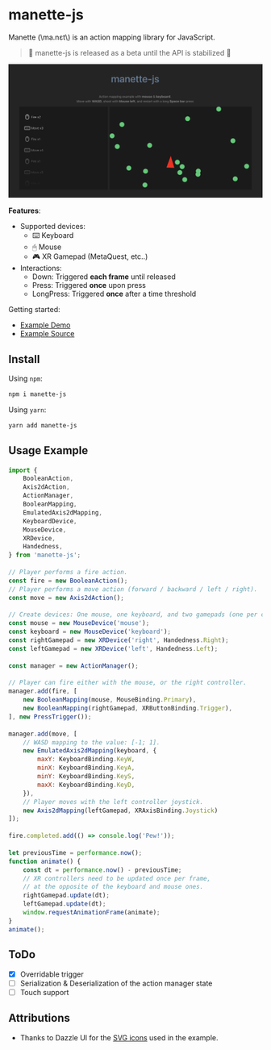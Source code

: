 # manette-js

Manette (\\ma.nɛt\\) is an action mapping library for JavaScript.

> 🚧 manette-js is released as a beta until the API is stabilized 🚧

![](./img/example.png)

**Features**:

* Supported devices:
    * ⌨️ Keyboard
    * 🖱 Mouse
    * 🎮 XR Gamepad (MetaQuest, etc..)
* Interactions:
    * Down: Triggered **each frame** until released
    * Press: Triggered **once** upon press
    * LongPress: Triggered **once** after a time threshold

Getting started:

* [Example Demo](https://davidpeicho.github.io/manette-js/)
* [Example Source](./example/src/index.ts)

## Install

Using `npm`:

```sh
npm i manette-js
```

Using `yarn`:

```sh
yarn add manette-js
```

## Usage Example

```js
import {
    BooleanAction,
    Axis2dAction,
    ActionManager,
    BooleanMapping,
    EmulatedAxis2dMapping,
    KeyboardDevice,
    MouseDevice,
    XRDevice,
    Handedness,
} from 'manette-js';

// Player performs a fire action.
const fire = new BooleanAction();
// Player performs a move action (forward / backward / left / right).
const move = new Axis2dAction();

// Create devices: One mouse, one keyboard, and two gamepads (one per controller).
const mouse = new MouseDevice('mouse');
const keyboard = new MouseDevice('keyboard');
const rightGamepad = new XRDevice('right', Handedness.Right);
const leftGamepad = new XRDevice('left', Handedness.Left);

const manager = new ActionManager();

// Player can fire either with the mouse, or the right controller.
manager.add(fire, [
    new BooleanMapping(mouse, MouseBinding.Primary),
    new BooleanMapping(rightGamepad, XRButtonBinding.Trigger),
], new PressTrigger());

manager.add(move, [
    // WASD mapping to the value: [-1; 1].
    new EmulatedAxis2dMapping(keyboard, {
        maxY: KeyboardBinding.KeyW,
        minX: KeyboardBinding.KeyA,
        minY: KeyboardBinding.KeyS,
        maxX: KeyboardBinding.KeyD,
    }),
    // Player moves with the left controller joystick.
    new Axis2dMapping(leftGamepad, XRAxisBinding.Joystick)
]);

fire.completed.add(() => console.log('Pew!'));

let previousTime = performance.now();
function animate() {
    const dt = performance.now() - previousTime;
    // XR controllers need to be updated once per frame,
    // at the opposite of the keyboard and mouse ones.
    rightGamepad.update(dt);
    leftGamepad.update(dt);
    window.requestAnimationFrame(animate);
}
animate();
```

## ToDo

* [X] Overridable trigger
* [ ] Serialization & Deserialization of the action manager state
* [ ] Touch support

## Attributions

* Thanks to Dazzle UI for the [SVG icons](https://www.svgrepo.com/svg/533083/keyboard) used in the example.
